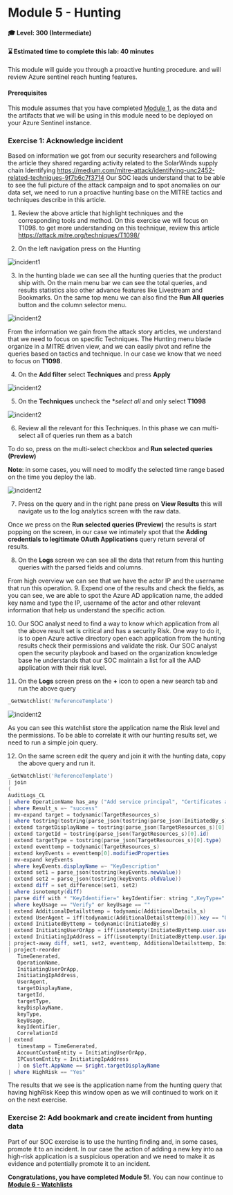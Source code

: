 # Module 5 - Hunting
#### 🎓 Level: 300 (Intermediate)
#### ⌛ Estimated time to complete this lab: 40 minutes

This module will guide you through a proactive hunting procedure. and will review Azure sentinel reach hunting features.

#### Prerequisites
This module assumes that you have completed [Module 1](Module-1-Setting-up-the-environment.md), as the data and the artifacts that we will be using in this module need to be deployed on your Azure Sentinel instance.

### Exercise 1: Acknowledge incident

Based on information we got from our security researchers and following the article they shared regarding activity related to the SolarWinds supply chain Identifying https://medium.com/mitre-attack/identifying-unc2452-related-techniques-9f7b6c7f3714 
Our SOC leads understand that to be able to see the full picture of the attack campaign and to spot anomalies on our data set, we need to run a proactive hunting base on the MITRE tactics and techniques describe in this article.

1.	Review the above article that highlight techniques and the corresponding tools and method.
On this exercise we will focus on T1098. to get more understanding on this technique, review this article https://attack.mitre.org/techniques/T1098/ 

2.	On the left navigation press on the Hunting 

![incident1](../Images/hunting-1.png)

3. In the hunting blade we can see all the hunting queries that the product ship with.
On the main menu bar we can see the total queries, and results statistics also other advance features like Livestream and Bookmarks.
On the same top menu we can also find the **Run All queries** button and the column selector menu.

![incident2](../Images/hunting-2.png)

From the information we gain from the attack story articles, we understand that we need to focus on specific Techniques.
The Hunting menu blade organize in a MITRE driven view, and we can easily pivot and refine the queries based on tactics and technique.
In our case we know that we need to focus on **T1098**.

4.	On the **Add filter** select **Techniques** and press **Apply**

![incident2](../Images/hunting-3.png)

5.	On the **Techniques** uncheck the **select all* and only select **T1098**

![incident2](../Images/hunting-4.png)

6.	Review all the relevant for this Techniques.
    In this phase we can multi-select all of queries run them as a batch

To do so, press on the multi-select checkbox and  **Run selected queries (Preview)**

**Note**: in some cases, you will need to modify the selected time range based on the time you deploy the lab.

![incident2](../Images/hunting-5.png)

7.	Press on the query and in the right pane press on **View Results** this will navigate us to the log analytics screen with the raw data.

Once we press on the **Run selected queries (Preview)** the results is start popping on the screen, in our case we intimately spot that the **Adding credentials to legitimate OAuth Applications** query return several of results.

8.	On the **Logs** screen we can see all the data that return from this hunting queries with the parsed fields and columns.

From high overview we can see that we have the actor IP and the username that run this operation.
9.	Expend one of the results and check the fields, as you can see, we are able to spot the Azure AD application name, the added key name and type the IP, username of the actor and other relevant information that help us understand the specific action.

10.	Our SOC analyst need to find a way to know which application from all the above result set is critical and has a security Risk.
One way to do it, is to open Azure active directory open each application from the hunting results check their permissions and validate the risk.
Our SOC analyst open the security playbook and based on the organization knowledge base he understands that our SOC maintain a list for all the AAD application with their risk level.

11.	On the **Logs** screen press on the **+** icon to open a new search tab and run the above query 

 ```powershell
_GetWatchlist('ReferenceTemplate')
   ```

   ![incident2](../Images/hunting-8.png)

   As you can see this watchlist store the application name the Risk level and the permissions.
To be able to correlate it with our hunting results set, we need to run a simple join query.

12.	On the same screen edit the query and join it with the hunting data, copy the above query and run it.

 ```powershell
_GetWatchlist('ReferenceTemplate')
| join 
(
AuditLogs_CL
| where OperationName has_any ("Add service principal", "Certificates and secrets management")
| where Result_s =~ "success"
| mv-expand target = todynamic(TargetResources_s)
| where tostring(tostring(parse_json(tostring(parse_json(InitiatedBy_s).user)).userPrincipalName)) has "@" or tostring(parse_json(InitiatedBy_s).displayName) has "@"
| extend targetDisplayName = tostring(parse_json(TargetResources_s)[0].displayName)
| extend targetId = tostring(parse_json(TargetResources_s)[0].id)
| extend targetType = tostring(parse_json(TargetResources_s)[0].type)
| extend eventtemp = todynamic(TargetResources_s)
| extend keyEvents = eventtemp[0].modifiedProperties
| mv-expand keyEvents
| where keyEvents.displayName =~ "KeyDescription"
| extend set1 = parse_json(tostring(keyEvents.newValue))
| extend set2 = parse_json(tostring(keyEvents.oldValue))
| extend diff = set_difference(set1, set2)
| where isnotempty(diff)
| parse diff with * "KeyIdentifier=" keyIdentifier: string ",KeyType=" keyType: string ",KeyUsage=" keyUsage: string ",DisplayName=" keyDisplayName: string "]" *
| where keyUsage == "Verify" or keyUsage == ""
| extend AdditionalDetailsttemp = todynamic(AdditionalDetails_s)
| extend UserAgent = iff(todynamic(AdditionalDetailsttemp[0]).key == "User-Agent", tostring(AdditionalDetailsttemp[0].value), "")
| extend InitiatedByttemp = todynamic(InitiatedBy_s)
| extend InitiatingUserOrApp = iff(isnotempty(InitiatedByttemp.user.userPrincipalName), tostring(InitiatedByttemp.user.userPrincipalName), tostring(InitiatedByttemp.app.displayName))
| extend InitiatingIpAddress = iff(isnotempty(InitiatedByttemp.user.ipAddress), tostring(InitiatedByttemp.user.ipAddress), tostring(InitiatedByttemp.app.ipAddress))
| project-away diff, set1, set2, eventtemp, AdditionalDetailsttemp, InitiatedByttemp
| project-reorder
    TimeGenerated,
    OperationName,
    InitiatingUserOrApp,
    InitiatingIpAddress,
    UserAgent,
    targetDisplayName,
    targetId,
    targetType,
    keyDisplayName,
    keyType,
    keyUsage,
    keyIdentifier,
    CorrelationId
| extend
    timestamp = TimeGenerated,
    AccountCustomEntity = InitiatingUserOrApp,
    IPCustomEntity = InitiatingIpAddress
    ) on $left.AppName == $right.targetDisplayName
| where HighRisk == "Yes"
   ```
The results that we see is the application name from the hunting query that having highRisk 
Keep this window open as we will continued to work on it on the next exercise.

### Exercise 2: Add bookmark and create incident from hunting data

Part of our SOC exercise is to use the hunting finding and, in some cases, promote it to an incident.
In our case the action of adding a new key into aa high-risk application is a suspicious operation and we need to make it as evidence and potentially promote it to an incident.




**Congratulations, you have completed Module 5!**. You can now continue to **[Module 6 - Watchlists](./Module-6-Watchlists.md)**